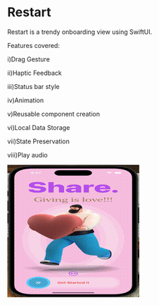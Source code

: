 # Restart

Restart is a trendy onboarding view using SwiftUI.

Features covered:

i)Drag Gesture

ii)Haptic Feedback

iii)Status bar style

iv)Animation

v)Reusable component creation

vi)Local Data Storage

vii)State Preservation

viii)Play audio



![](RestartLarge.gif)


